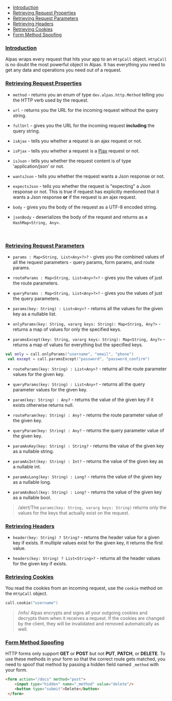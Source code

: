- [Introduction](#introduction)
- [Retrieving Request Properties](#retrieving-properties)
- [Retrieving Request Parameters](#retrieving-parameters)
- [Retrieving Headers](#retrieving-headers)
- [Retrieving Cookies](#retrieving-cookies)
- [Form Method Spoofing](#spoofing)

<a name="introduction"></a>
### [Introduction](#introduction)

Alpas wraps every request that hits your app to an `HttpCall` object. `HttpCall` is no doubt the most powerful object
in Alpas. It has everything you need to get any data and operations you need out of a request.

<a name="retrieving-properties"></a>
### [Retrieving Request Properties](#retrieving-properties)

<div class="sublist">

* `method` - returns you an enum of type `dev.alpas.http.Method` telling you the HTTP verb used by the request.

* `url` - returns you the URL for the incoming request without the query string.
 
* `fullUrl` - gives you the URL for the incoming request **including** the query string.

* `isAjax` - tells you whether a request is an ajax request or not.

* `isPjax` - tells you whether a request is a [Pjax](https://github.com/defunkt/jquery-pjax) request or not.

* `isJson` - tells you whether the request content is of type 'application/json' or not.

* `wantsJson` - tells you whether the request wants a Json response or not.

* `expectsJson` - tells you whether the request is "expecting" a Json response or not. This is true if request
has explicitly mentioned that it wants a Json response **or** if the request is an ajax request.

* `body` - gives you the body of the request as a UTF-8 encoded string.

* `jsonBody` - deserializes the body of the request and returns as a `HashMap<String, Any>`.

</div>

<br/>

<a name="retrieving-parameters"></a>
### [Retrieving Request Parameters](#retrieving-parameters)

<div class="sublist">

* `params : Map<String, List<Any>?>?` - gives you the combined values of all the request parameters - query params, 
form params, and route params.
* `routeParams : Map<String, List<Any>?>?` - gives you the values of just the route parameters.
* `queryParams : Map<String, List<Any>?>?` - gives you the values of just the query parameters.

* `params(key: String) : List<Any>?` - returns all the values for the given key as a nullable list.
* `onlyParams(key: String, vararg keys: String): Map<String, Any?>` - returns a map of values for only the specified 
keys.
* `paramsExcept(key: String, vararg keys: String): Map<String, Any?>` - returns a map of values for everything but the
specified keys.

```kotlin
val only = call.onlyParams("username", "email", "phone")
 val except = call.paramsExcept("password", "password_confirm")
```

* `routeParams(key: String) : List<Any>?` - returns all the route parameter values for the given key.
* `queryParams(key: String) : List<Any>?` - returns all the query parameter values for the given key.

* `param(key: String) : Any?` - returns the value of the given key if it exists otherwise returns null.
* `routeParam(key: String) : Any?` - returns the route parameter value of the given key.
* `queryParam(key: String) : Any?` - returns the query parameter value of the given key.

* `paramAsKey(key: String) : String?` - returns the value of the given key as a nullable string.
* `paramAsInt(key: String) : Int?` - returns the value of the given key as a nullable int.
* `paramAsLong(key: String) : Long?` - returns the value of the given key as a nullable long.
* `paramAsBool(key: String) : Long?` - returns the value of the given key as a nullable bool.


> /alert/<span>The `params(key: String, vararg keys: String)` returns only the values for the keys that actually 
> exist on the request.

</div>

<a name="retrieving-headers"></a>
### [Retrieving Headers](#retrieving-headers)

<div class="sublist">

* `header(key: String) ? String?` - returns the header value for a given key if exists. If multiple values exist for
the given key, it returns the first value.

* `headers(key: String) ? List<String>?` - returns all the header values for the given key if exists. 

</div>

<a name="retrieving-cookies"></a>
### [Retrieving Cookies](#retrieving-cookies)

You read the cookies from an incoming request, use the `cookie` method on the `HttpCall` object.

```kotlin
call.cookie("username")
```

> /info/ <span> Alpas encrypts and signs all your outgoing cookies and decrypts them when it receives a request. 
> If the cookies are changed by the client, they will be invalidated and removed automatically as well.

<a name="spoofing"></a>
### [Form Method Spoofing](#spoofing)

HTTP forms only support **GET** or **POST** but not **PUT**, **PATCH**, or **DELETE**. To use these methods 
in your form so that the correct route gets matched, you need to spoof that method by passing a hidden field 
named `_method` with your form.

```html
<form action="/docs" method="post">
    <input type="hidden" name="_method" value="delete"/>
    <button type="submit">Delete</button>
 </form>
```
